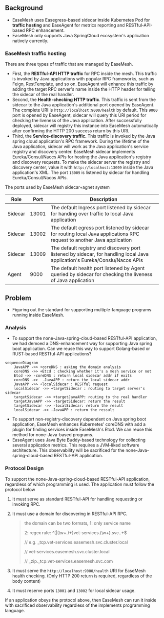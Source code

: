 ## Background

* EaseMesh uses Easegress-based sidecar inside Kubernetes Pod for **traffic hosting** and  EaseAgent for metrics reporting and RESTful-API-based RPC enhancement. 
* EaseMesh only supports Java SpringCloud ecosystem's application natively currently.

### EaseMesh traffic hosting

There are three types of traffic that are managed by EaseMesh. 

* First, the **RESTful-API HTTP traffic** for RPC inside the mesh. This traffic is invoked by Java applications with popular RPC frameworks, such as Feign, RestTemplate, and so on. EaseAgent will enhance this traffic by adding the target RPC server's name inside the HTTP header for telling the sidecar of the real handler.
* Second, the **Health-checking HTTP traffic**. This traffic is sent from the sidecar to the Java application's additional port opened by EaseAgent.  The complete URI is `http://localhost:9000/health` by default. This `9000` port is opened by EaseAgent, sidecar will query this URI period for checking the liveness of the Java application. After successfully deployed, sidecar will registry this instance into EaseMesh automatically after confirming the HTTP 200 success return by this URI.
* Third, the **Service-discovery traffic**. This traffic is invoked by the Java spring cloud application's RPC framework. During the lifetime of the Java application, sidecar will work as the Java application's service registry and discovery center. EaseMesh sidecar implements Eureka/Consul/Naocs APIs for hosting the Java application's registry and discovery requests. To make the sidecar server the registry and discovery center, value it with `http://localhost:13009` inside the Java application's  XML. The port `13009` is listened by sidecar for handling Eureka/Consul/Nacos APIs. 

The ports used by EaseMesh sidecar+agnet system

| Role    | Port  | Description                                                  |
| ------- | ----- | ------------------------------------------------------------ |
| Sidecar | 13001 | The default Ingress port listened by sidecar for handing over traffic to local Java application |
| Sidecar | 13002 | The default egress port listened by sidecar for routing local Java applications RPC request to another Java application |
| Sidecar | 13009 | The default registry and discovery port listened by sidecar, for handling local Java application's Eureka/Conslu/Nacos APIs |
| Agent   | 9000  | The default health port listened by Agent queried by sidecar for checking the liveness of Java application |



## Problem

* Figuring out the standard for supporting multiple-language programs running inside EaseMesh.

### Analysis

* To support the none-Java-spring-cloud-based RESTful-API application, we had demoed a DNS-enhancement way for supporting Java spring boot application. Can we reuse this way to support Golang-based or RUST-based  RESTful-API applications? 

``` mermaid
sequenceDiagram
    JavaAPP ->> +coreDNS : asking the domain analysis
    coreDNS ->> +Etcd : checking whether it's a mesh service or not
    Etcd ->> -coreDNS : return local sidecar addr if exits
    coreDNS ->>  -JavaAPP : return the local sidecar addr
    JavaAPP ->> +localSidecar : RESTful request
    localSidecar ->> +targetSidecar : routing to target server's sidecar
    targetSidecar ->> +targetJavaAPP: routing to the real handler
    targetJavaAPP ->> -targetSidecar: return the result
    targetSidecar ->> -localSidecar: return the result
    localSidecar ->> -JavaAPP : return the ressult

```

* To support non-registry-discovery dependent on Java spring boot application, EaseMesh enhances Kubernetes' coreDNS with add a plugin for finding services inside EaseMesh's Etcd. We can reuse this method for none-Java-based programs. 
* EaseAgent uses Java Byte Buddy-based technology for collecting several application metrics. This requires a JVM-liked software architecture. This observability will be sacrificed for the none-Java-spring-cloud-based RESTful-API application.

### Protocol Design

To support the none-Java-spring-cloud-based RESTful-API application, regardless of which programming is used. The application must follow the protocol below

1. It must serve as standard RESTful-API for handling requesting or invoking RPC. 

2. It must use a domain for discovering in RESTful-API RPC.

   > the domain can be two formats,
   > 1: only service name
   >
   > 2: regex rule:  ^(|(\w+\.)+)vet-services\.(\w+)\.svc\..+$
   >
   > //  e.g.  _tcp.vet-services.easemesh.svc.cluster.local
   >
   > //          vet-services.easemesh.svc.cluster.local
   >
   > //          _zip._tcp.vet-services.easemesh.svc.com

3. It must serve the `http://localhost:9000/health` URI for EaseMesh health checking. (Only HTTP 200 return is required, regardless of the body content)

4. It must reserve ports `13001` and `13002` for local sidecar usage. 

If an application obeys the protocol above, then EaseMesh can run it inside with sacrificed observability regardless of the implements programming language.